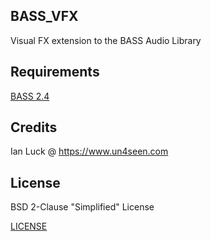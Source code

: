 ## BASS_VFX
Visual FX extension to the BASS Audio Library

## Requirements
[BASS 2.4](http://www.un4seen.com/bass.html)

## Credits
Ian Luck @ https://www.un4seen.com

## License
BSD 2-Clause "Simplified" License

[LICENSE](https://github.com/jobnik/bass_vfx/blob/main/LICENSE)
